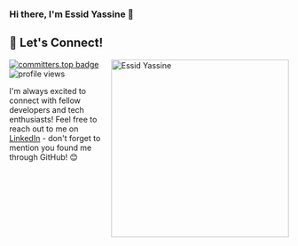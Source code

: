 ### Hi there, I'm <a  title="Essid Yassine">Essid Yassine</a> 👋
## 🤝 Let's Connect! 
<img align="right" alt="Essid Yassine" src="images/coding.gif" width="320px" />

<!-- Show this only when you're ranked -->
[![committers.top badge](https://user-badge.committers.top/tunisia/YassineEssid.svg?refresh=1)](https://committers.top/tunisia)
 <img src="https://komarev.com/ghpvc/?username=YassineEssid&color=brightgreen" alt="profile views">

</h1>


I'm always excited to connect with fellow developers and tech enthusiasts! 
Feel free to reach out to me on [LinkedIn](https://www.linkedin.com/in/yassine-essid-691331231/) - don't forget to mention you found me through GitHub! 😊
